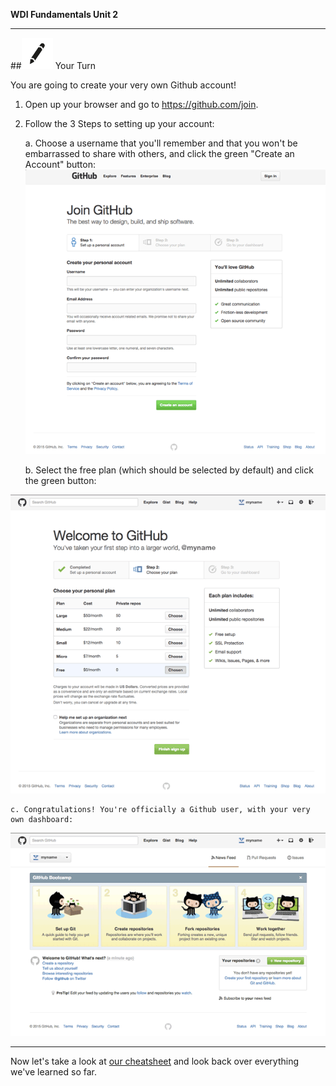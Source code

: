**WDI Fundamentals Unit 2**

---

##![Your Turn](../assets/exercise.png) Your Turn

You are going to create your very own Github account!

1. Open up your browser and go to https://github.com/join.

2. Follow the 3 Steps to setting up your account:

	a. Choose a username that you'll remember and that you won't be embarrassed to share with others, and click the green "Create an Account" button:
 ![Choose a Username](../assets/chapter2/step1.png)

	b. Select the free plan (which should be selected by default) and click the green button:

 ![Choose the Free Plan](../assets/chapter2/step2.png)

	c. Congratulations! You're officially a Github user, with your very own dashboard:
 ![You're done!](../assets/chapter2/step3.png)


---

Now let's take a look at [our cheatsheet](08_cheatsheet.md) and look back over everything we've learned so far.

